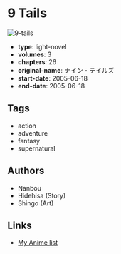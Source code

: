 # 9 Tails

![9-tails](https://cdn.myanimelist.net/images/manga/2/162705.jpg)

-   **type**: light-novel
-   **volumes**: 3
-   **chapters**: 26
-   **original-name**: ナイン・テイルズ
-   **start-date**: 2005-06-18
-   **end-date**: 2005-06-18

## Tags

-   action
-   adventure
-   fantasy
-   supernatural

## Authors

-   Nanbou
-   Hidehisa (Story)
-   Shingo (Art)

## Links

-   [My Anime list](https://myanimelist.net/manga/56757/9_Tails)
